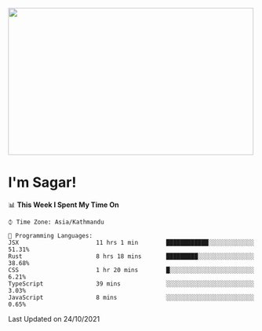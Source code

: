 
<img src="https://media.giphy.com/media/3ornk57KwDXf81rjWM/giphy.gif" width="500" height="300" frameBorder="0" class="giphy-embed" allowFullScreen></img>

#   I'm Sagar!

<!--START_SECTION:waka-->
📊 **This Week I Spent My Time On** 

```text
⌚︎ Time Zone: Asia/Kathmandu

💬 Programming Languages: 
JSX                      11 hrs 1 min        ████████████░░░░░░░░░░░░░   51.31% 
Rust                     8 hrs 18 mins       █████████░░░░░░░░░░░░░░░░   38.68% 
CSS                      1 hr 20 mins        █░░░░░░░░░░░░░░░░░░░░░░░░   6.21% 
TypeScript               39 mins             ░░░░░░░░░░░░░░░░░░░░░░░░░   3.03% 
JavaScript               8 mins              ░░░░░░░░░░░░░░░░░░░░░░░░░   0.65%

```


 Last Updated on 24/10/2021
<!--END_SECTION:waka-->
